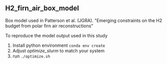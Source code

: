 H2_firn_air_box_model
---------------------

Box model used in Patterson et al. (JGRA). "Emerging constraints on the H2 budget from polar firn air reconstructions"

To reproduce the model output used in this study

1. Install python environment `conda env create`
2. Adjust *optimize_slurm* to match your system
3. run `./optimize.sh`